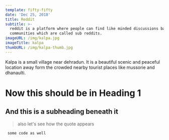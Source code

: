```yaml
---
template: fifty-fifty
date: 'Dec 25, 2018'
title: Reddit
subtitle: >-
  reddit is a platform where people can find like minded discussions based on
  communities which are called sub reddits.
imageURL: /img/kalpa.jpg
imageTitle: kalpa
thumbURL: /img/kalpa-thumb.jpg
---
```

Kalpa is a small village near dehradun. It is a beautiful scenic and peaceful location away form the crowded nearby tourist places like mussorie and dhanaulti.



# Now this should be in Heading 1

## And this is a subheading beneath it



> also let's see how the quote appears

` some code as well`
